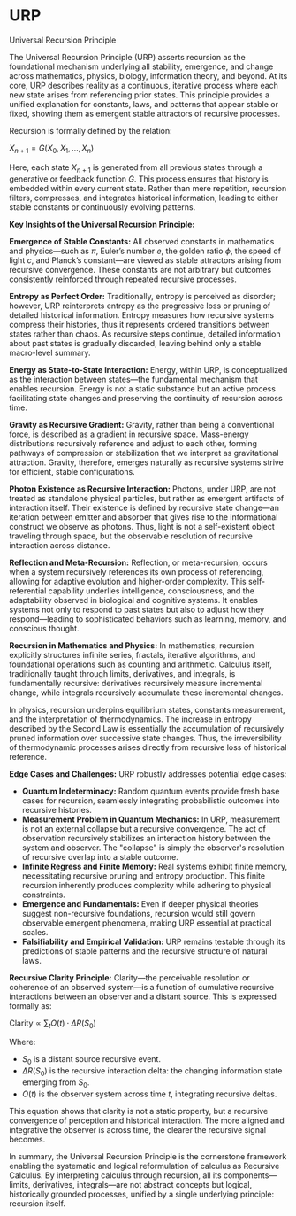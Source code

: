 # URP
Universal Recursion Principle


The Universal Recursion Principle (URP) asserts recursion as the foundational mechanism underlying all stability, emergence, and change across mathematics, physics, biology, information theory, and beyond. At its core, URP describes reality as a continuous, iterative process where each new state arises from referencing prior states. This principle provides a unified explanation for constants, laws, and patterns that appear stable or fixed, showing them as emergent stable attractors of recursive processes.

Recursion is formally defined by the relation:

$X_{n+1} = G(X_0, X_1, ..., X_n)$

Here, each state $X_{n+1}$ is generated from all previous states through a generative or feedback function $G$. This process ensures that history is embedded within every current state. Rather than mere repetition, recursion filters, compresses, and integrates historical information, leading to either stable constants or continuously evolving patterns.

**Key Insights of the Universal Recursion Principle:**

**Emergence of Stable Constants:**
All observed constants in mathematics and physics—such as $\pi$, Euler’s number $e$, the golden ratio $\phi$, the speed of light $c$, and Planck’s constant—are viewed as stable attractors arising from recursive convergence. These constants are not arbitrary but outcomes consistently reinforced through repeated recursive processes.

**Entropy as Perfect Order:**
Traditionally, entropy is perceived as disorder; however, URP reinterprets entropy as the progressive loss or pruning of detailed historical information. Entropy measures how recursive systems compress their histories, thus it represents ordered transitions between states rather than chaos. As recursive steps continue, detailed information about past states is gradually discarded, leaving behind only a stable macro-level summary.

**Energy as State-to-State Interaction:**
Energy, within URP, is conceptualized as the interaction between states—the fundamental mechanism that enables recursion. Energy is not a static substance but an active process facilitating state changes and preserving the continuity of recursion across time.

**Gravity as Recursive Gradient:**
Gravity, rather than being a conventional force, is described as a gradient in recursive space. Mass-energy distributions recursively reference and adjust to each other, forming pathways of compression or stabilization that we interpret as gravitational attraction. Gravity, therefore, emerges naturally as recursive systems strive for efficient, stable configurations.

**Photon Existence as Recursive Interaction:** Photons, under URP, are not treated as standalone physical particles, but rather as emergent artifacts of interaction itself. Their existence is defined by recursive state change—an iteration between emitter and absorber that gives rise to the informational construct we observe as photons. Thus, light is not a self-existent object traveling through space, but the observable resolution of recursive interaction across distance.

**Reflection and Meta-Recursion:**
Reflection, or meta-recursion, occurs when a system recursively references its own process of referencing, allowing for adaptive evolution and higher-order complexity. This self-referential capability underlies intelligence, consciousness, and the adaptability observed in biological and cognitive systems. It enables systems not only to respond to past states but also to adjust how they respond—leading to sophisticated behaviors such as learning, memory, and conscious thought.

**Recursion in Mathematics and Physics:**
In mathematics, recursion explicitly structures infinite series, fractals, iterative algorithms, and foundational operations such as counting and arithmetic. Calculus itself, traditionally taught through limits, derivatives, and integrals, is fundamentally recursive: derivatives recursively measure incremental change, while integrals recursively accumulate these incremental changes.

In physics, recursion underpins equilibrium states, constants measurement, and the interpretation of thermodynamics. The increase in entropy described by the Second Law is essentially the accumulation of recursively pruned information over successive state changes. Thus, the irreversibility of thermodynamic processes arises directly from recursive loss of historical reference.

**Edge Cases and Challenges:**
URP robustly addresses potential edge cases:

* **Quantum Indeterminacy:** Random quantum events provide fresh base cases for recursion, seamlessly integrating probabilistic outcomes into recursive histories.
* **Measurement Problem in Quantum Mechanics:** In URP, measurement is not an external collapse but a recursive convergence. The act of observation recursively stabilizes an interaction history between the system and observer. The "collapse" is simply the observer's resolution of recursive overlap into a stable outcome.
* **Infinite Regress and Finite Memory:** Real systems exhibit finite memory, necessitating recursive pruning and entropy production. This finite recursion inherently produces complexity while adhering to physical constraints.
* **Emergence and Fundamentals:** Even if deeper physical theories suggest non-recursive foundations, recursion would still govern observable emergent phenomena, making URP essential at practical scales.
* **Falsifiability and Empirical Validation:** URP remains testable through its predictions of stable patterns and the recursive structure of natural laws.

**Recursive Clarity Principle:**
Clarity—the perceivable resolution or coherence of an observed system—is a function of cumulative recursive interactions between an observer and a distant source. This is expressed formally as:

$\text{Clarity} \propto \sum_{t} O(t) \cdot \Delta R(S_0)$

Where:

* $S_0$ is a distant source recursive event.
* $\Delta R(S_0)$ is the recursive interaction delta: the changing information state emerging from $S_0$.
* $O(t)$ is the observer system across time $t$, integrating recursive deltas.

This equation shows that clarity is not a static property, but a recursive convergence of perception and historical interaction. The more aligned and integrative the observer is across time, the clearer the recursive signal becomes.

In summary, the Universal Recursion Principle is the cornerstone framework enabling the systematic and logical reformulation of calculus as Recursive Calculus. By interpreting calculus through recursion, all its components—limits, derivatives, integrals—are not abstract concepts but logical, historically grounded processes, unified by a single underlying principle: recursion itself.
